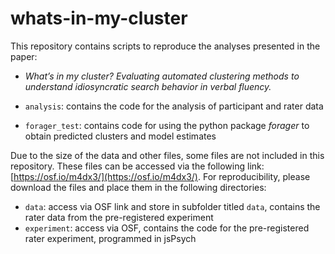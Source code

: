 # whats-in-my-cluster

This repository contains scripts to reproduce the analyses presented in the paper:

- *What’s in my cluster? Evaluating automated clustering methods to understand idiosyncratic search behavior in verbal fluency.*

- `analysis`: contains the code for the analysis of participant and rater data
- `forager_test`: contains code for using the python package *forager* to obtain predicted clusters and model estimates

Due to the size of the data and other files, some files are not included in this repository. These files can be accessed via the following link: [https://osf.io/m4dx3/](https://osf.io/m4dx3/). For reproducibility, please download the files and place them in the following directories:

- `data`: access via OSF link and store in subfolder titled `data`, contains the rater data from the pre-registered experiment
- `experiment`: access via OSF, contains the code for the pre-registered rater experiment, programmed in jsPsych 

